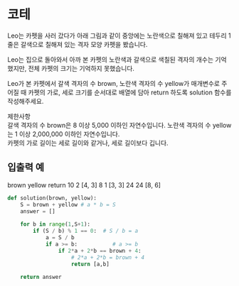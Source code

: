 # 코테

Leo는 카펫을 사러 갔다가 아래 그림과 같이 중앙에는 노란색으로 칠해져 있고 테두리 1줄은 갈색으로 칠해져 있는 격자 모양 카펫을 봤습니다.  

Leo는 집으로 돌아와서 아까 본 카펫의 노란색과 갈색으로 색칠된 격자의 개수는 기억했지만, 전체 카펫의 크기는 기억하지 못했습니다.  

Leo가 본 카펫에서 갈색 격자의 수 brown, 노란색 격자의 수 yellow가 매개변수로 주어질 때 카펫의 가로, 세로 크기를 순서대로 배열에 담아 return 하도록 solution 함수를 작성해주세요.  

제한사항  
갈색 격자의 수 brown은 8 이상 5,000 이하인 자연수입니다.
노란색 격자의 수 yellow는 1 이상 2,000,000 이하인 자연수입니다.  
카펫의 가로 길이는 세로 길이와 같거나, 세로 길이보다 깁니다.  

입출력 예
---
brown	yellow	return
10	2	[4, 3]
8	1	[3, 3]
24	24	[8, 6]

```python
def solution(brown, yellow):
    S = brown + yellow # a * b = S
    answer = [] 
                      
    for b in range(1,S+1):
        if (S / b) % 1 == 0:  # S / b = a       
            a = S / b
            if a >= b:           # a >= b           
                if 2*a + 2*b == brown + 4:   
                    # 2*a + 2*b = brown + 4 
                    return [a,b]
                
    return answer
```